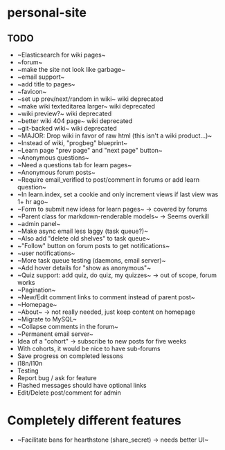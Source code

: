 # personal-site

## TODO
- ~Elasticsearch for wiki pages~
- ~forum~
- ~make the site not look like garbage~
- ~email support~
- ~add title to pages~
- ~favicon~
- ~set up prev/next/random in wiki~ wiki deprecated
- ~make wiki texteditarea larger~ wiki deprecated
- ~wiki preview?~ wiki deprecated
- ~better wiki 404 page~ wiki deprecated
- ~git-backed wiki~ wiki deprecated
- ~MAJOR: Drop wiki in favor of raw html (this isn't a wiki product...)~
- ~Instead of wiki, "progbeg" blueprint~
- ~Learn page "prev page" and "next page" button~
- ~Anonymous questions~
- ~Need a questions tab for learn pages~
- ~Anonymous forum posts~
- ~Require email_verified to post/comment in forums or add learn question~
- ~In learn.index, set a cookie and only increment views if last view was 1+ hr ago~
- ~Form to submit new ideas for learn pages~ -> covered by forums
- ~Parent class for markdown-renderable models~ -> Seems overkill
- ~admin panel~
- ~Make async email less laggy (task queue?)~
- ~Also add "delete old shelves" to task queue~
- ~"Follow" button on forum posts to get notifications~
- ~user notifications~
- ~More task queue testing (daemons, email server)~
- ~Add hover details for "show as anonymous"~
- ~Quiz support: add quiz, do quiz, my quizzes~ -> out of scope, forum works
- ~Pagination~
- ~New/Edit comment links to comment instead of parent post~
- ~Homepage~
- ~About~ -> not really needed, just keep content on homepage
- ~Migrate to MySQL~
- ~Collapse comments in the forum~
- ~Permanent email server~
- Idea of a "cohort" -> subscribe to new posts for five weeks
- With cohorts, it would be nice to have sub-forums
- Save progress on completed lessons
- i18n/l10n
- Testing
- Report bug / ask for feature
- Flashed messages should have optional links
- Edit/Delete post/comment for admin

# Completely different features
- ~Facilitate bans for hearthstone (share_secret) -> needs better UI~
